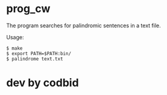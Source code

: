# prog_cw

The program searches for palindromic sentences in a text file.

Usage:

    $ make 
    $ export PATH=$PATH:bin/
    $ palindrome text.txt


   # dev by codbid
